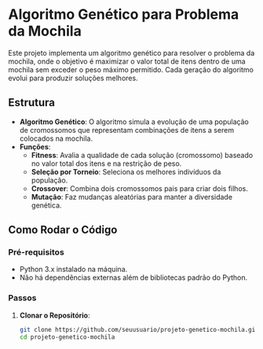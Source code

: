 # Algoritmo Genético para Problema da Mochila

Este projeto implementa um algoritmo genético para resolver o problema da mochila, onde o objetivo é maximizar o valor total de itens dentro de uma mochila sem exceder o peso máximo permitido. Cada geração do algoritmo evolui para produzir soluções melhores.

## Estrutura

- **Algoritmo Genético**: O algoritmo simula a evolução de uma população de cromossomos que representam combinações de itens a serem colocados na mochila.
- **Funções**:
  - **Fitness**: Avalia a qualidade de cada solução (cromossomo) baseado no valor total dos itens e na restrição de peso.
  - **Seleção por Torneio**: Seleciona os melhores indivíduos da população.
  - **Crossover**: Combina dois cromossomos pais para criar dois filhos.
  - **Mutação**: Faz mudanças aleatórias para manter a diversidade genética.

## Como Rodar o Código

### Pré-requisitos

- Python 3.x instalado na máquina.
- Não há dependências externas além de bibliotecas padrão do Python.

### Passos

1. **Clonar o Repositório**:
   ```bash
   git clone https://github.com/seuusuario/projeto-genetico-mochila.git
   cd projeto-genetico-mochila
